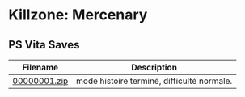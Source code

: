 # Killzone: Mercenary

## PS Vita Saves

| Filename | Description |
|----------|-------------|
| [00000001.zip](00000001.zip) | mode histoire terminé, difficulté normale.  |
